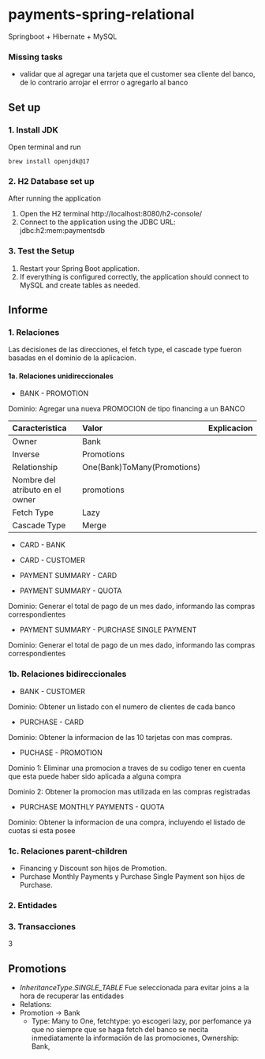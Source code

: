 # payments-spring-relational
Springboot + Hibernate + MySQL


### Missing tasks
* validar que al agregar una tarjeta que el customer sea cliente del banco, de lo contrario arrojar el errror o agregarlo al banco



## Set up

### 1. Install JDK
Open terminal and run 
```shell
brew install openjdk@17
```

### 2. H2 Database set up
After running the application 
1. Open the H2 terminal http://localhost:8080/h2-console/
2. Connect to the application using the JDBC URL: jdbc:h2:mem:paymentsdb


### 3. Test the Setup

1. Restart your Spring Boot application.
2.	If everything is configured correctly, the application should connect to MySQL and create tables as needed.

## Informe

### 1. Relaciones

Las decisiones de las direcciones, el fetch type, el cascade type fueron basadas en el dominio de la aplicacion.

#### 1a. Relaciones unidireccionales

- BANK - PROMOTION

Dominio: Agregar una nueva PROMOCION de tipo financing a un BANCO

|Caracteristica|Valor|Explicacion|
|:----|:----|:----|
|Owner|Bank| |
|Inverse|Promotions| |
|Relationship|One(Bank)ToMany(Promotions)| |
|Nombre del atributo en el owner|promotions| |
|Fetch Type|Lazy| |
|Cascade Type|Merge| |



- CARD - BANK


- CARD - CUSTOMER


- PAYMENT SUMMARY - CARD


- PAYMENT SUMMARY - QUOTA

Dominio: Generar el total de pago de un mes dado, informando las compras correspondientes



- PAYMENT SUMMARY - PURCHASE SINGLE PAYMENT

Dominio: Generar el total de pago de un mes dado, informando las compras correspondientes



### 1b. Relaciones bidireccionales

- BANK - CUSTOMER

Dominio: Obtener un listado con el numero de clientes de cada banco

- PURCHASE - CARD

Dominio: Obtener la informacion de las 10 tarjetas con mas compras.

- PUCHASE - PROMOTION

Dominio 1: Eliminar una promocion a traves de su codigo tener en cuenta que esta puede haber sido aplicada a alguna compra

Dominio 2: Obtener la promocion mas utilizada en las compras registradas

- PURCHASE MONTHLY PAYMENTS - QUOTA

Dominio: Obtener la informacion de una compra, incluyendo el listado de cuotas si esta posee


### 1c. Relaciones parent-children

- Financing y Discount son hijos de Promotion.
- Purchase Monthly Payments y Purchase Single Payment son hijos de Purchase.

### 2. Entidades

### 3. Transacciones

3

## Promotions
- *InheritanceType.SINGLE_TABLE* Fue seleccionada para evitar joins a la hora de recuperar las entidades
-  Relations:
  - Promotion -> Bank
    - Type: Many to One, fetchtype: yo escogeri lazy, por perfomance ya que no siempre que se haga fetch del banco se necita inmediatamente la información de las promociones, Ownership: Bank, 


